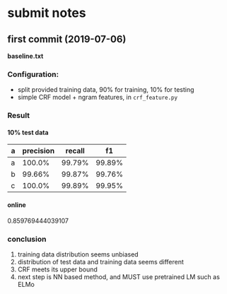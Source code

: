 # submit notes
## first commit (2019-07-06)

**baseline.txt**

### Configuration:
* split provided training data, 90% for training, 10% for testing
* simple CRF model + ngram features, in `crf_feature.py`

### Result
#### 10% test data
|a  |precision |recall  |   f1 |
|---|----------|--------|------|
|a  |  100.0%  |99.79%  |99.89%|
|b  |  99.66%  |99.87%  |99.76%|
|c  |  100.0%  |99.89%  |99.95%|

#### online
0.859769444039107 

### conclusion
1. training data distribution seems unbiased
2. distribution of test data and training data seems different
3. CRF meets its upper bound
4. next step is NN based method, and MUST use pretrained LM such as ELMo

 